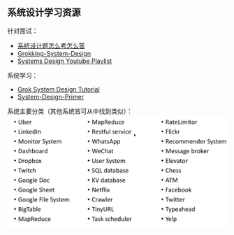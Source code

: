 ## 系统设计学习资源
针对面试：  
* [系统设计题怎么考怎么答](https://www.youtube.com/watch?v=28n0DVP3U14)
* [Grokking-System-Design](https://github.com/lei-hsia/grokking-system-design)
* [Systems Design Youtube Playlist](https://www.youtube.com/watch?v=ZgdS0EUmn70&list=PL73KFetZlkJSZ9vTDSJ1swZhe6CIYkqTL)  
  
系统学习：  
* [Grok System Design Tutorial](https://github.com/yihaoye/data-structure-and-algorithm-study-notes/blob/master/Leetcode%20Practices/system%20design/grok_system_design_interview.pdf)
* [System-Design-Primer](https://github.com/donnemartin/system-design-primer)  
  
系统主要分类（其他系统皆可从中找到类似）：  
![](./System%20Category.png)  
